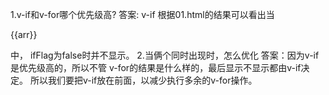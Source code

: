 1.v-if和v-for哪个优先级高?
答案: v-if
根据01.html的结果可以看出当<p v-for="arr in arrs" v-if="ifFlag" >{{arr}}</p>中，
ifFlag为false时并不显示。
2.当俩个同时出现时，怎么优化
答案：因为v-if是优先级高的，所以不管 v-for的结果是什么样的，最后显示不显示都由v-if决定。
所以我们要把v-if放在前面，以减少执行多余的v-for操作。